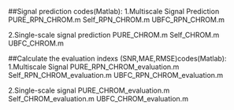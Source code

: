 ##Signal prediction codes(Matlab):
1.Multiscale Signal Prediction
PURE_RPN_CHROM.m
Self_RPN_CHROM.m
UBFC_RPN_CHROM.m

2.Single-scale signal prediction
PURE_CHROM.m
Self_CHROM.m
UBFC_CHROM.m

##Calculate the evaluation indexs (SNR,MAE,RMSE)codes(Matlab):
1.Multiscale Signal
PURE_RPN_CHROM_evaluation.m
Self_RPN_CHROM_evaluation.m
UBFC_RPN_CHROM_evaluation.m

2.Single-scale signal
PURE_CHROM_evaluation.m
Self_CHROM_evaluation.m
UBFC_CHROM_evaluation.m
